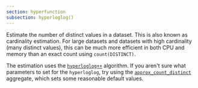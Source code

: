 ```yaml
---
section: hyperfunction
subsection: hyperloglog()
---
```


Estimate the number of distinct values in a dataset. This is also known as
cardinality estimation. For large datasets and datasets with high cardinality
(many distinct values), this can be much more efficient in both CPU and memory
than an exact count using `count(DISTINCT)`.

The estimation uses the [`hyperloglog++`][hyperloglog] algorithm. If you aren't
sure what parameters to set for the `hyperloglog`, try using the
[`approx_count_distinct`][approx_count_distinct] aggregate, which sets some
reasonable default values.

[approx_count_distinct]: #approx_count_distinct
[hyperloglog]: https://en.wikipedia.org/wiki/HyperLogLog
